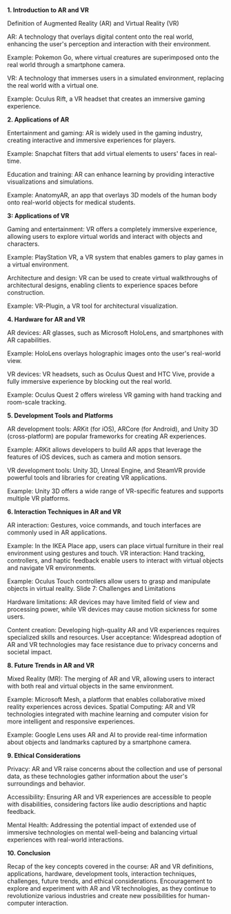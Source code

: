**1. Introduction to AR and VR**

Definition of Augmented Reality (AR) and Virtual Reality (VR)

AR:
A technology that overlays digital content onto the real world, enhancing the user's perception and interaction with their environment.

Example: Pokemon Go, where virtual creatures are superimposed onto the real world through a smartphone camera.

VR:
A technology that immerses users in a simulated environment, replacing the real world with a virtual one.

Example: Oculus Rift, a VR headset that creates an immersive gaming experience.

**2. Applications of AR**

Entertainment and gaming: AR is widely used in the gaming industry, creating interactive and immersive experiences for players.

Example: Snapchat filters that add virtual elements to users' faces in real-time.

Education and training: AR can enhance learning by providing interactive visualizations and simulations.

Example: AnatomyAR, an app that overlays 3D models of the human body onto real-world objects for medical students.

**3: Applications of VR**

Gaming and entertainment: VR offers a completely immersive experience, allowing users to explore virtual worlds and interact with objects and characters.

Example: PlayStation VR, a VR system that enables gamers to play games in a virtual environment.

Architecture and design: VR can be used to create virtual walkthroughs of architectural designs, enabling clients to experience spaces before construction.

Example: VR-Plugin, a VR tool for architectural visualization.

**4. Hardware for AR and VR**

AR devices: AR glasses, such as Microsoft HoloLens, and smartphones with AR capabilities.

Example: HoloLens overlays holographic images onto the user's real-world view.

VR devices: VR headsets, such as Oculus Quest and HTC Vive, provide a fully immersive experience by blocking out the real world.

Example: Oculus Quest 2 offers wireless VR gaming with hand tracking and room-scale tracking.

**5. Development Tools and Platforms**

AR development tools: ARKit (for iOS), ARCore (for Android), and Unity 3D (cross-platform) are popular frameworks for creating AR experiences.

Example: ARKit allows developers to build AR apps that leverage the features of iOS devices, such as camera and motion sensors.

VR development tools: Unity 3D, Unreal Engine, and SteamVR provide powerful tools and libraries for creating VR applications.

Example: Unity 3D offers a wide range of VR-specific features and supports multiple VR platforms.

**6. Interaction Techniques in AR and VR**

AR interaction: Gestures, voice commands, and touch interfaces are commonly used in AR applications.

Example: In the IKEA Place app, users can place virtual furniture in their real environment using gestures and touch.
VR interaction: Hand tracking, controllers, and haptic feedback enable users to interact with virtual objects and navigate VR environments.

Example: Oculus Touch controllers allow users to grasp and manipulate objects in virtual reality.
Slide 7: Challenges and Limitations

Hardware limitations: AR devices may have limited field of view and processing power, while VR devices may cause motion sickness for some users.

Content creation: Developing high-quality AR and VR experiences requires specialized skills and resources.
User acceptance: Widespread adoption of AR and VR technologies may face resistance due to privacy concerns and societal impact.

**8. Future Trends in AR and VR**

Mixed Reality (MR): The merging of AR and VR, allowing users to interact with both real and virtual objects in the same environment.

Example: Microsoft Mesh, a platform that enables collaborative mixed reality experiences across devices.
Spatial Computing: AR and VR technologies integrated with machine learning and computer vision for more intelligent and responsive experiences.

Example: Google Lens uses AR and AI to provide real-time information about objects and landmarks captured by a smartphone camera.

**9. Ethical Considerations**

Privacy: AR and VR raise concerns about the collection and use of personal data, as these technologies gather information about the user's surroundings and behavior.

Accessibility: Ensuring AR and VR experiences are accessible to people with disabilities, considering factors like audio descriptions and haptic feedback.

Mental Health: Addressing the potential impact of extended use of immersive technologies on mental well-being and balancing virtual experiences with real-world interactions.

**10. Conclusion**

Recap of the key concepts covered in the course: AR and VR definitions, applications, hardware, development tools, interaction techniques, challenges, future trends, and ethical considerations.
Encouragement to explore and experiment with AR and VR technologies, as they continue to revolutionize various industries and create new possibilities for human-computer interaction.
